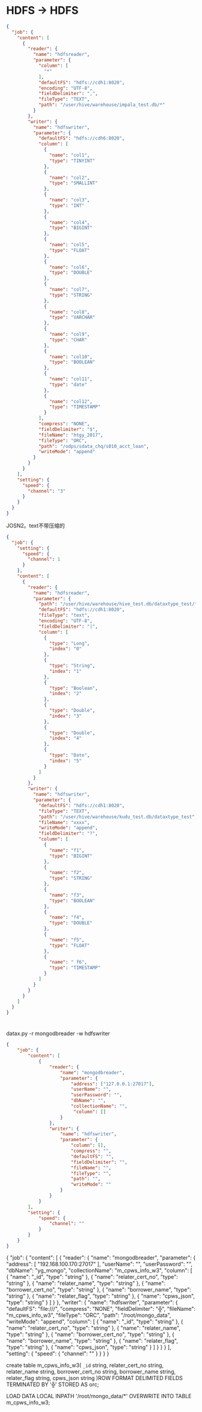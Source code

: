 # HDFS -> HDFS
```json
{
  "job": {
    "content": [
      {
        "reader": {
          "name": "hdfsreader",
          "parameter": {
            "column": [
              "*"
            ],
            "defaultFS": "hdfs://cdh1:8020",
            "encoding": "UTF-8",
            "fieldDelimiter": ",",
            "fileType": "TEXT",
            "path": "/user/hive/warehouse/impala_test.db/*"
          }
        },
        "writer": {
          "name": "hdfswriter",
          "parameter": {
            "defaultFS": "hdfs://cdh6:8020",
            "column": [
              {
                "name": "col1",
                "type": "TINYINT"
              },
              {
                "name": "col2",
                "type": "SMALLINT"
              },
              {
                "name": "col3",
                "type": "INT"
              },
              {
                "name": "col4",
                "type": "BIGINT"
              },
              {
                "name": "col5",
                "type": "FLOAT"
              },
              {
                "name": "col6",
                "type": "DOUBLE"
              },
              {
                "name": "col7",
                "type": "STRING"
              },
              {
                "name": "col8",
                "type": "VARCHAR"
              },
              {
                "name": "col9",
                "type": "CHAR"
              },
              {
                "name": "col10",
                "type": "BOOLEAN"
              },
              {
                "name": "col11",
                "type": "date"
              },
              {
                "name": "col12",
                "type": "TIMESTAMP"
              }
            ],
            "compress": "NONE",
            "fieldDelimiter": "$",
            "fileName": "htgy_2017",
            "fileType": "ORC",
            "path": "/odps/sdata_chq/s010_acct_loan",
            "writeMode": "append"
          }
        }
      }
    ],
    "setting": {
      "speed": {
        "channel": "3"
      }
    }
  }
}

```

JOSN2。text不带压缩的
```json
{
  "job": {
    "setting": {
      "speed": {
        "channel": 1
      }
    },
    "content": [
      {
        "reader": {
          "name": "hdfsreader",
          "parameter": {
            "path": "/user/hive/warehouse/hive_test.db/dataxtype_test/*",
            "defaultFS": "hdfs://cdh1:8020",
            "fileType": "text",
            "encoding": "UTF-8",
            "fieldDelimiter": "|",
            "column": [
              {
                "type": "Long",
                "index": "0"
              },
              {
                "type": "String",
                "index": "1"
              },
              {
                "type": "Boolean",
                "index": "2"
              },
              {
                "type": "Double",
                "index": "3"
              },
              {
                "type": "Double",
                "index": "4"
              },
              {
                "type": "Date",
                "index": "5"
              }
            ]
          }
        },
        "writer": {
          "name": "hdfswriter",
          "parameter": {
            "defaultFS": "hdfs://cdh1:8020",
            "fileType": "TEXT",
            "path": "/user/hive/warehouse/kudu_test.db/dataxtype_test",
            "fileName": "xxxx",
            "writeMode": "append",
            "fieldDelimiter": "?",
            "column": [
              {
                "name": "f1",
                "type": "BIGINT"
              },
              {
                "name": "f2",
                "type": "STRING"
              },
              {
                "name": "f3",
                "type": "BOOLEAN"
              },
              {
                "name": "f4",
                "type": "DOUBLE"
              },
			  {
                "name": "f5",
                "type": "FLOAT"
              },
              {
                "name": " f6",
                "type": "TIMESTAMP"
              }
            ]
          }
        }
      }
    ]
  }
}
```


# 
datax.py -r mongodbreader -w hdfswriter
```json
{
    "job": {
        "content": [
            {
                "reader": {
                    "name": "mongodbreader",
                    "parameter": {
                        "address": ["127.0.0.1:27017"],
                        "userName": "",
                        "userPassword": "",
                        "dbName": "",
                        "collectionName": "",
                         "column": []
                    }
                },
                "writer": {
                    "name": "hdfswriter",
                    "parameter": {
                        "column": [],
                        "compress": "",
                        "defaultFS": "",
                        "fieldDelimiter": "",
                        "fileName": "",
                        "fileType": "",
                        "path": "",
                        "writeMode": ""
                    }
                }
            }
        ],
        "setting": {
            "speed": {
                "channel": ""
            }
        }
    }
}


```



{
  "job": {
    "content": [
      {
        "reader": {
          "name": "mongodbreader",
          "parameter": {
            "address": [
              "192.168.100.170:27017"
            ],
            "userName": "",
            "userPassword": "",
            "dbName": "yg_mongo",
            "collectionName": "m_cpws_info_w3",
            "column": [
              {
                "name": "_id",
                "type": "string"
              },
              {
                "name": "relater_cert_no",
                "type": "string"
              },
              {
                "name": "relater_name",
                "type": "string"
              },
              {
                "name": "borrower_cert_no",
                "type": "string"
              },
              {
                "name": "borrower_name",
                "type": "string"
              },
              {
                "name": "relater_flag",
                "type": "string"
              },
              {
                "name": "cpws_json",
                "type": "string"
              }
            ]
          }
        },
        "writer": {
          "name": "hdfswriter",
          "parameter": {
            "defaultFS": "file:///",
            "compress": "NONE",
            "fieldDelimiter": "╬",
            "fileName": "m_cpws_info_w3",
            "fileType": "ORC",
            "path": "/root/mongo_data",
            "writeMode": "append",
            "column": [
              {
                "name": "_id",
                "type": "string"
              },
              {
                "name": "relater_cert_no",
                "type": "string"
              },
              {
                "name": "relater_name",
                "type": "string"
              },
              {
                "name": "borrower_cert_no",
                "type": "string"
              },
              {
                "name": "borrower_name",
                "type": "string"
              },
              {
                "name": "relater_flag",
                "type": "string"
              },
              {
                "name": "cpws_json",
                "type": "string"
              }
            ]
          }
        }
      }
    ],
    "setting": {
      "speed": {
        "channel": ""
      }
    }
  }
}

create table m_cpws_info_w3(
`_id` string,
relater_cert_no string,
relater_name string,
borrower_cert_no string,
borrower_name string,
relater_flag string,
cpws_json string
)ROW FORMAT DELIMITED FIELDS TERMINATED BY '╬'
STORED AS orc;

LOAD DATA LOCAL INPATH '/root/mongo_data/*'  OVERWRITE INTO TABLE m_cpws_info_w3;